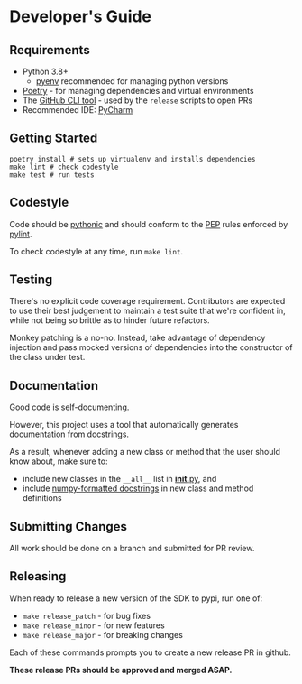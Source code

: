# Developer's Guide

## Requirements
* Python 3.8+
  * [pyenv](https://github.com/pyenv/pyenv#installation) recommended for managing python versions
* [Poetry](https://python-poetry.org/docs/) - for managing dependencies and virtual environments
* The [GitHub CLI tool](https://cli.github.com/) - used by the `release` scripts to open PRs
* Recommended IDE: [PyCharm](https://www.jetbrains.com/pycharm/download/)

## Getting Started
```shell
poetry install # sets up virtualenv and installs dependencies
make lint # check codestyle
make test # run tests
```

## Codestyle
Code should be [pythonic](https://docs.python-guide.org/writing/style/) and should conform to the
[PEP](https://peps.python.org/pep-0008/) rules enforced by
[pylint](https://pypi.org/project/pylint/).

To check codestyle at any time, run `make lint`.

## Testing
There's no explicit code coverage requirement. Contributors are expected to use their best judgement to maintain a test
suite that we're confident in, while not being so brittle as to hinder future refactors.

Monkey patching is a no-no. Instead, take advantage of dependency injection and pass mocked versions of dependencies
into the constructor of the class under test.

## Documentation
Good code is self-documenting.

However, this project uses a tool that automatically generates documentation from
docstrings.

As a result, whenever adding a new class or method that the user should know about, make sure to:
* include new classes in the `__all__` list in [__init__.py](../../tastytrade_sdk/__init__.py), and
* include [numpy-formatted docstrings](https://numpydoc.readthedocs.io/en/latest/format.html) in new class and method
  definitions

## Submitting Changes
All work should be done on a branch and submitted for PR review.

## Releasing
When ready to release a new version of the SDK to pypi, run one of:
* `make release_patch` - for bug fixes
* `make release_minor` - for new features
* `make release_major` - for breaking changes

Each of these commands prompts you to create a new release PR in github.

**These release PRs should be approved and merged ASAP.**